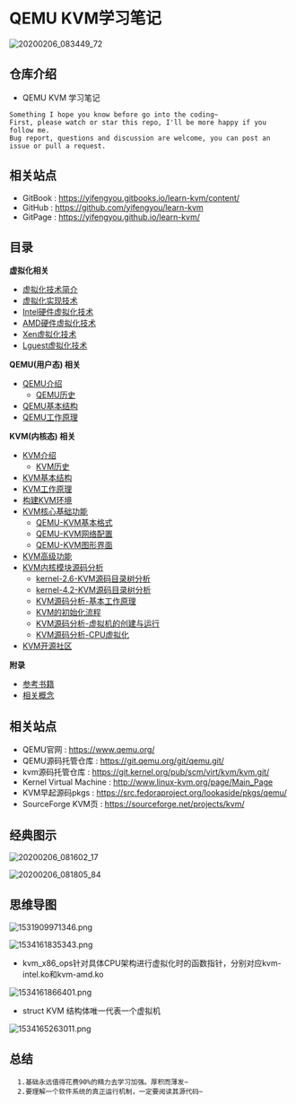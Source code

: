 # QEMU KVM学习笔记

![20200206_083449_72](image/20200206_083449_72.png)

## 仓库介绍

* QEMU KVM 学习笔记

```
Something I hope you know before go into the coding~
First, please watch or star this repo, I'll be more happy if you follow me.
Bug report, questions and discussion are welcome, you can post an issue or pull a request.
```

## 相关站点

* GitBook : <https://yifengyou.gitbooks.io/learn-kvm/content/>
* GitHub  : <https://github.com/yifengyou/learn-kvm>
* GitPage : <https://yifengyou.github.io/learn-kvm/>

## 目录

**虚拟化相关**
* [虚拟化技术简介](docs/虚拟化技术简介/虚拟化技术简介.md)
* [虚拟化实现技术](docs/虚拟化实现技术/虚拟化实现技术.md)
* [Intel硬件虚拟化技术](docs/Intel硬件虚拟化技术/Intel硬件虚拟化技术.md)
* [AMD硬件虚拟化技术](docs/AMD硬件虚拟化技术/AMD硬件虚拟化技术.md)
* [Xen虚拟化技术](docs/Xen虚拟化技术/Xen虚拟化技术.md)
* [Lguest虚拟化技术](docs/Lguest虚拟化技术/Lguest虚拟化技术.md)

**QEMU(用户态) 相关**

* [QEMU介绍](docs/QEMU介绍.md)
  * [QEMU历史](docs/QEMU介绍/QEMU历史.md)
* [QEMU基本结构](docs/QEMU基本结构/QEMU基本结构.md)
* [QEMU工作原理](docs/QEMU工作原理/QEMU工作原理.md)

**KVM(内核态) 相关**

* [KVM介绍](docs/KVM介绍.md)
  * [KVM历史](docs/KVM介绍/KVM历史.md)
* [KVM基本结构](docs/KVM基本结构/KVM基本结构.md)
* [KVM工作原理](docs/KVM工作原理/KVM工作原理.md)
* [构建KVM环境](docs/构建KVM环境/构建KVM环境.md)
* [KVM核心基础功能](docs/KVM核心基础功能/KVM核心基础功能.md)
    * [QEMU-KVM基本格式](docs/KVM核心基础功能/QEMU-KVM基本格式.md)
    * [QEMU-KVM网络配置](docs/KVM核心基础功能/QEMU-KVM网络配置.md)
    * [QEMU-KVM图形界面](docs/KVM核心基础功能/QEMU-KVM图形界面.md)
* [KVM高级功能](docs/KVM高级功能/KVM高级功能.md)
* [KVM内核模块源码分析](docs/KVM内核模块源码分析/KVM内核模块源码分析.md)
    * [kernel-2.6-KVM源码目录树分析](docs/KVM内核模块源码分析/kernel-2.6-KVM源码目录树分析.md)
    * [kernel-4.2-KVM源码目录树分析](docs/KVM内核模块源码分析/kernel-4.2-KVM源码目录树分析.md)
    * [KVM源码分析-基本工作原理](docs/KVM内核模块源码分析/KVM源码分析-基本工作原理.md)
    * [KVM的初始化流程](docs/KVM内核模块源码分析/KVM的初始化流程.md)
    * [KVM源码分析-虚拟机的创建与运行](docs/KVM内核模块源码分析/KVM源码分析-虚拟机的创建与运行.md)
    * [KVM源码分析-CPU虚拟化](docs/KVM内核模块源码分析/KVM源码分析-CPU虚拟化.md)
* [KVM开源社区](docs/KVM开源社区/KVM开源社区.md)

**附录**

* [参考书籍](docs/附录/参考书籍.md)
* [相关概念](docs/附录/相关概念.md)


## 相关站点

* QEMU官网 : <https://www.qemu.org/>
* QEMU源码托管仓库 : <https://git.qemu.org/git/qemu.git/>
* kvm源码托管仓库 : <https://git.kernel.org/pub/scm/virt/kvm/kvm.git/>
* Kernel Virtual Machine : <http://www.linux-kvm.org/page/Main_Page>
* KVM早起源码pkgs : <https://src.fedoraproject.org/lookaside/pkgs/qemu/>
* SourceForge KVM页 : <https://sourceforge.net/projects/kvm/>

## 经典图示

![20200206_081602_17](image/20200206_081602_17.png)

![20200206_081805_84](image/20200206_081805_84.png)

## 思维导图

![1531909971346.png](image/1531909971346.png)

![1534161835343.png](image/1534161835343.png)

* kvm_x86_ops针对具体CPU架构进行虚拟化时的函数指针，分别对应kvm-intel.ko和kvm-amd.ko

![1534161866401.png](image/1534161866401.png)

* struct KVM 结构体唯一代表一个虚拟机

![1534165263011.png](image/1534165263011.png)



## 总结

```
  1.基础永远值得花费90%的精力去学习加强。厚积而薄发~
  2.要理解一个软件系统的真正运行机制，一定要阅读其源代码~
```

